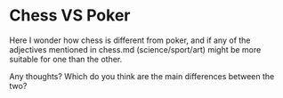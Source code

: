 # Chess VS Poker 
Here I wonder how chess is different from poker, and if any of the adjectives mentioned in chess.md (science/sport/art)
might be more suitable for one than the other. 

Any thoughts? 
Which do you think are the main differences between the two?

